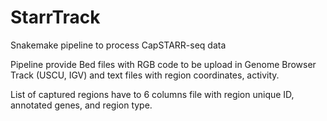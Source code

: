 # StarrTrack  

Snakemake pipeline to process CapSTARR-seq data

Pipeline provide Bed files with RGB code to be upload in Genome Browser Track (USCU, IGV) and text files with region coordinates, activity.

List of captured regions have to 6 columns file with region unique ID, annotated genes, and region type.
